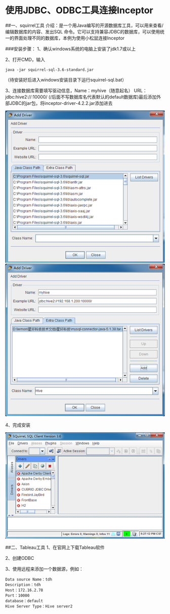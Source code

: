 # 使用JDBC、ODBC工具连接Inceptor

##一、squirrel工具
介绍：是一个用Java编写的开源数据库工具，可以用来查看/编辑数据库的内容、发出SQL 命令。它可以支持兼容JDBC的数据库，可以使用统一的界面处理不同的数据库，本例为使用小松鼠连接Inceptor

###安装步骤：
1、确认windows系统的电脑上安装了jdk1.7或以上

2、打开CMD，输入
```
java -jar squirrel-sql-3.6-standard.jar
```
（待安装好后进入windows安装目录下运行squirrel-sql.bat）

3、连接数据库需要填写驱动信息，Name：myhive（随意起名）
URL：jdbc:hive2://<Inceptor server IP>:10000/ (/后面不写数据库名代表默认的default数据库)最后添加外部JDBC的jar包，将inceptor-driver-4.2.2.jar添加进去

![](11.png)
![](12.png)


4、完成安装

![](13.png)






##二、Tableau工具
1、在官网上下载Tableau软件

2、创建ODBC

3、使用远程来添加一个数据源，例如：

    Data source Name：tdh
    Description：tdh
    Host：172.16.2.78
    Port：10000
    database：default
    Hive Server Type：Hive server2